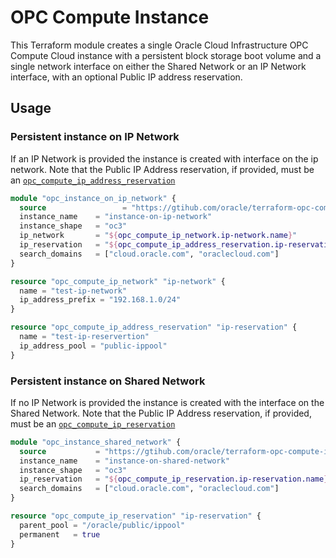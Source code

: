 OPC Compute Instance
====================

This Terraform module creates a single Oracle Cloud Infrastructure OPC Compute Cloud instance with a persistent block storage boot volume and a single network interface on either the Shared Network or an IP Network interface, with an optional Public IP address reservation.

Usage
-----

### Persistent instance on IP Network

If an IP Network is provided the instance is created with interface on the ip network. Note that the Public IP Address reservation, if provided, must be an [`opc_compute_ip_address_reservation`](https://www.terraform.io/docs/providers/opc/r/opc_compute_ip_address_reservation.html)

```tf
module "opc_instance_on_ip_network" {
  source                 = "https://gtihub.com/oracle/terraform-opc-compute-instance"
  instance_name    = "instance-on-ip-network"
  instance_shape   = "oc3"
  ip_network       = "${opc_compute_ip_network.ip-network.name}"
  ip_reservation   = "${opc_compute_ip_address_reservation.ip-reservation.name}"
  search_domains   = ["cloud.oracle.com", "oraclecloud.com"]
}

resource "opc_compute_ip_network" "ip-network" {
  name = "test-ip-network"
  ip_address_prefix = "192.168.1.0/24"
}

resource "opc_compute_ip_address_reservation" "ip-reservation" {
  name = "test-ip-reservertion"
  ip_address_pool = "public-ippool"
}
```

### Persistent instance on Shared Network

If no IP Network is provided the instance is created with the interface on the Shared Network. Note that the Public IP Address reservation, if provided, must be an [`opc_compute_ip_reservation`](https://www.terraform.io/docs/providers/opc/r/opc_compute_ip_reservation.html)

```tf
module "opc_instance_shared_network" {
  source           = "https://gtihub.com/oracle/terraform-opc-compute-instance"
  instance_name    = "instance-on-shared-network"
  instance_shape   = "oc3"
  ip_reservation   = "${opc_compute_ip_reservation.ip-reservation.name}"
  search_domains   = ["cloud.oracle.com", "oraclecloud.com"]
}

resource "opc_compute_ip_reservation" "ip-reservation" {
  parent_pool = "/oracle/public/ippool"
  permanent   = true
}
```
